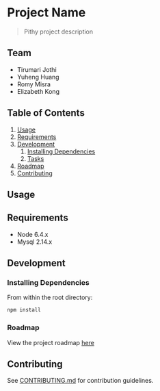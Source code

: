 # Project Name

> Pithy project description

## Team

  - Tirumari Jothi
  - Yuheng Huang
  - Romy Misra
  - Elizabeth Kong

## Table of Contents

1. [Usage](#Usage)
1. [Requirements](#requirements)
1. [Development](#development)
    1. [Installing Dependencies](#installing-dependencies)
    1. [Tasks](#tasks)
1. [Roadmap](#roadmap)
1. [Contributing](#contributing)

## Usage

> 

## Requirements

- Node 6.4.x
- Mysql 2.14.x


## Development

### Installing Dependencies

From within the root directory:

```sh
npm install 
```

### Roadmap

View the project roadmap [here](https://docs.google.com/document/d/1xO85dYqdF6sTJblSbCH5faWBRTwoT7dd3JKEH6DJ8yc/edit#)


## Contributing

See [CONTRIBUTING.md](CONTRIBUTING.md) for contribution guidelines.
